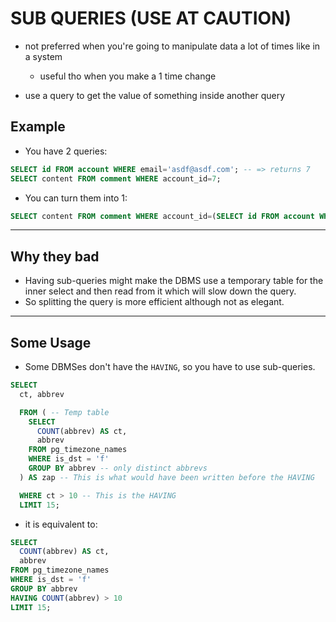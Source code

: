 # SUB QUERIES (USE AT CAUTION)

- not preferred when you're going to manipulate data a lot of times like in a system

  - useful tho when you make a 1 time change

- use a query to get the value of something inside another query

## Example

- You have 2 queries:

```sql
SELECT id FROM account WHERE email='asdf@asdf.com'; -- => returns 7
SELECT content FROM comment WHERE account_id=7;
```

- You can turn them into 1:

```sql
SELECT content FROM comment WHERE account_id=(SELECT id FROM account WHERE email='asdf@asdf.com');
```

---

## Why they bad

- Having sub-queries might make the DBMS use a temporary table for the inner select and then read from it which will slow down the query.
- So splitting the query is more efficient although not as elegant.

---

## Some Usage

- Some DBMSes don't have the `HAVING`, so you have to use sub-queries.

```sql
SELECT
  ct, abbrev

  FROM ( -- Temp table
    SELECT
      COUNT(abbrev) AS ct,
      abbrev
    FROM pg_timezone_names
    WHERE is_dst = 'f'
    GROUP BY abbrev -- only distinct abbrevs
  ) AS zap -- This is what would have been written before the HAVING

  WHERE ct > 10 -- This is the HAVING
  LIMIT 15;
```

- it is equivalent to:

```sql
SELECT
  COUNT(abbrev) AS ct,
  abbrev
FROM pg_timezone_names
WHERE is_dst = 'f'
GROUP BY abbrev
HAVING COUNT(abbrev) > 10
LIMIT 15;
```
